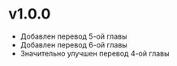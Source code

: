 # v1.0.0
- Добавлен перевод 5-ой главы
- Добавлен перевод 6-ой главы
- Значительно улучшен перевод 4-ой главы
